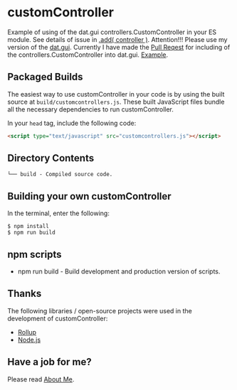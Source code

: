 # customController
Example of using of the dat.gui controllers.CustomController in your ES module.
See details of issue in [.add( controller )](https://github.com/dataarts/dat.gui/issues/4).
Attention!!! Please use my version of the [dat.gui](https://github.com/anhr/dat.gui). Currently I have made the [Pull Reqest](https://github.com/dataarts/dat.gui/pull/232) for including of the controllers.CustomController into dat.gui. 
[Example](https://raw.githack.com/anhr/three.js/dev/examples/webgl_custom_controller.html).

## Packaged Builds
The easiest way to use customController in your code is by using the built source at `build/customcontrollers.js`. These built JavaScript files bundle all the necessary dependencies to run customController.

In your `head` tag, include the following code:
```html
<script type="text/javascript" src="customcontrollers.js"></script>
```

## Directory Contents

```
└── build - Compiled source code.
```

## Building your own customController

In the terminal, enter the following:

```
$ npm install
$ npm run build
```

## npm scripts

- npm run build - Build development and production version of scripts.

## Thanks
The following libraries / open-source projects were used in the development of customController:
 * [Rollup](https://rollupjs.org)
 * [Node.js](http://nodejs.org/)

 ## Have a job for me?
Please read [About Me](https://anhr.github.io/AboutMe/).
